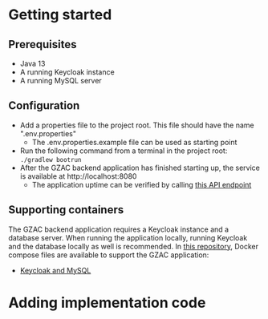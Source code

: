 # Getting started
## Prerequisites
- Java 13
- A running Keycloak instance
- A running MySQL server

## Configuration
- Add a properties file to the project root. This file should have the name ".env.properties"
  - The .env.properties.example file can be used as starting point
- Run the following command from a terminal in the project root: ```./gradlew bootrun```
- After the GZAC backend application has finished starting up, the service is available at http://localhost:8080
  - The application uptime can be verified by calling [this API endpoint](http://localhost:8080/api/ping)

## Supporting containers
The GZAC backend application requires a Keycloak instance and a database server. When running the application locally, running Keycloak and the database locally as well is recommended. In [this repository](https://github.com/generiekzaakafhandelcomponent/gzac-docker-compose), Docker compose files are available to support the GZAC application: 
- [Keycloak and MySQL](https://github.com/generiekzaakafhandelcomponent/gzac-docker-compose/blob/main/keycloak-and-mysql.yml)

# Adding implementation code
